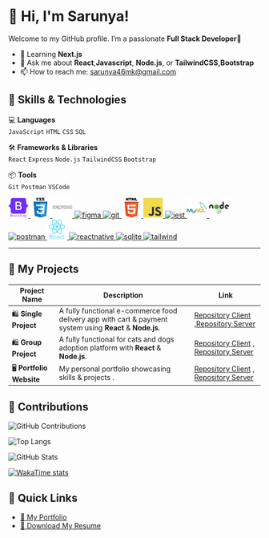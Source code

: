# 👋 Hi, I'm Sarunya!

Welcome to my GitHub profile. I’m a passionate **Full Stack Developer**🎉

- 🌱 Learning **Next.js** 
- 💬 Ask me about **React**,**Javascript**, **Node.js**, or **TailwindCSS,Bootstrap**
- 📫 How to reach me: [sarunya46mk@gmail.com](https://mail.google.com/mail/?view=cm&fs=1&to=sarunya46mk@gmail.com)
  
## 🚀 Skills & Technologies

💻 **Languages**  
`JavaScript` `HTML` `CSS` `SQL`

🛠️ **Frameworks & Libraries**  
`React` `Express` `Node.js` `TailwindCSS` `Bootstrap`

📦 **Tools**  
`Git` `Postman` `VSCode`

<p align="left"> 
<a href="https://getbootstrap.com" target="_blank" rel="noreferrer"> 
<img src="https://raw.githubusercontent.com/devicons/devicon/master/icons/bootstrap/bootstrap-plain-wordmark.svg" alt="bootstrap" width="40" height="40"/> </a> 
<a href="https://www.w3schools.com/css/" target="_blank" rel="noreferrer" > 
<img src="https://raw.githubusercontent.com/devicons/devicon/master/icons/css3/css3-original-wordmark.svg" alt="css3" width="40" height="40"/> </a> 
<a href="https://expressjs.com" target="_blank" rel="noreferrer"> 
<img src="https://raw.githubusercontent.com/devicons/devicon/master/icons/express/express-original-wordmark.svg" alt="express" width="40" height="40"/> </a> 
<a href="https://www.figma.com/" target="_blank" rel="noreferrer"> 
<img src="https://www.vectorlogo.zone/logos/figma/figma-icon.svg" alt="figma" width="40" height="40"/> </a> 
<a href="https://git-scm.com/" target="_blank" rel="noreferrer"> 
<img src="https://www.vectorlogo.zone/logos/git-scm/git-scm-icon.svg" alt="git" width="40" height="40"/> </a> 
<a href="https://www.w3.org/html/" target="_blank" rel="noreferrer"> 
<img src="https://raw.githubusercontent.com/devicons/devicon/master/icons/html5/html5-original-wordmark.svg" alt="html5" width="40" height="40"/> </a> 
<a href="https://developer.mozilla.org/en-US/docs/Web/JavaScript" target="_blank" rel="noreferrer"> 
<img src="https://raw.githubusercontent.com/devicons/devicon/master/icons/javascript/javascript-original.svg" alt="javascript" width="40" height="40"/> </a> 
<a href="https://jestjs.io" target="_blank" rel="noreferrer"> 
<img src="https://www.vectorlogo.zone/logos/jestjsio/jestjsio-icon.svg" alt="jest" width="40" height="40"/> </a> 
<a href="https://www.mysql.com/" target="_blank" rel="noreferrer"> 
<img src="https://raw.githubusercontent.com/devicons/devicon/master/icons/mysql/mysql-original-wordmark.svg" alt="mysql" width="40" height="40"/> </a> 
<a href="https://nodejs.org" target="_blank" rel="noreferrer"> 
<img src="https://raw.githubusercontent.com/devicons/devicon/master/icons/nodejs/nodejs-original-wordmark.svg" alt="nodejs" width="40" height="40"/> </a> 
<a href="https://postman.com" target="_blank" rel="noreferrer"> 
<img src="https://www.vectorlogo.zone/logos/getpostman/getpostman-icon.svg" alt="postman" width="40" height="40"/> </a> 
<a href="https://reactjs.org/" target="_blank" rel="noreferrer"> 
<img src="https://raw.githubusercontent.com/devicons/devicon/master/icons/react/react-original-wordmark.svg" alt="react" width="40" height="40"/> </a> 
<a href="https://reactnative.dev/" target="_blank" rel="noreferrer"> 
<img src="https://reactnative.dev/img/header_logo.svg" alt="reactnative" width="40" height="40"/> </a> 
<a href="https://www.sqlite.org/" target="_blank" rel="noreferrer"> 
<img src="https://www.vectorlogo.zone/logos/sqlite/sqlite-icon.svg" alt="sqlite" width="40" height="40"/> </a> 
<a href="https://tailwindcss.com/" target="_blank" rel="noreferrer"> 
<img src="https://www.vectorlogo.zone/logos/tailwindcss/tailwindcss-icon.svg" alt="tailwind" width="40" height="40"/> </a> 
</p>


---

## 🌟 My Projects

| Project Name                    | Description                                                                                  | Link                                   |
|---------------------------------|----------------------------------------------------------------------------------------------|----------------------------------------|
| 🛍️ **Single Project**       | A fully functional e-commerce food delivery app with cart & payment system using **React** & **Node.js**.  | [Repository Client](https://github.com/Sarunyamk/Single_Project_restaurant-client) ,[Repository Server](https://github.com/Sarunyamk/Single_Project_restaurant-server)|
| 🛍️ **Group Project**             |  A fully functional for cats and dogs adoption platform with  **React** & **Node.js**.                            | [Repository Client](https://github.com/Sarunyamk/Friend_Pow_Client) , [Repository Server](https://github.com/Sarunyamk/Friend_Pow_Server)|
| 🖥️ **Portfolio Website**          | My personal portfolio showcasing skills & projects .       | [Repository Client](https://github.com/Sarunyamk/My_Portfolio_client)  , [Repository Server](https://github.com/Sarunyamk/My_Portfolio_server)  |

## 🌟 Contributions
![GitHub Contributions](https://github-readme-streak-stats.herokuapp.com/?user=Sarunyamk)

![Top Langs](https://github-readme-stats.vercel.app/api/top-langs/?username=Sarunyamk&layout=donut-vertical)

![GitHub Stats](https://github-readme-stats.vercel.app/api?username=Sarunyamk&show_icons=true&theme=tokyonight)  

[![WakaTime stats](https://github-readme-stats.vercel.app/api/wakatime?username=SarunyaMnk)](https://wakatime.com/@SarunyaMnk)


## 🔗 Quick Links
- [🌟 My Portfolio](https://sarunyamk-portfolio.com)
- [📁 Download My Resume](https://res.cloudinary.com/mnksarunya/raw/upload/v1732206917/kibfeuuo5yosr2xehidn.pdf)
